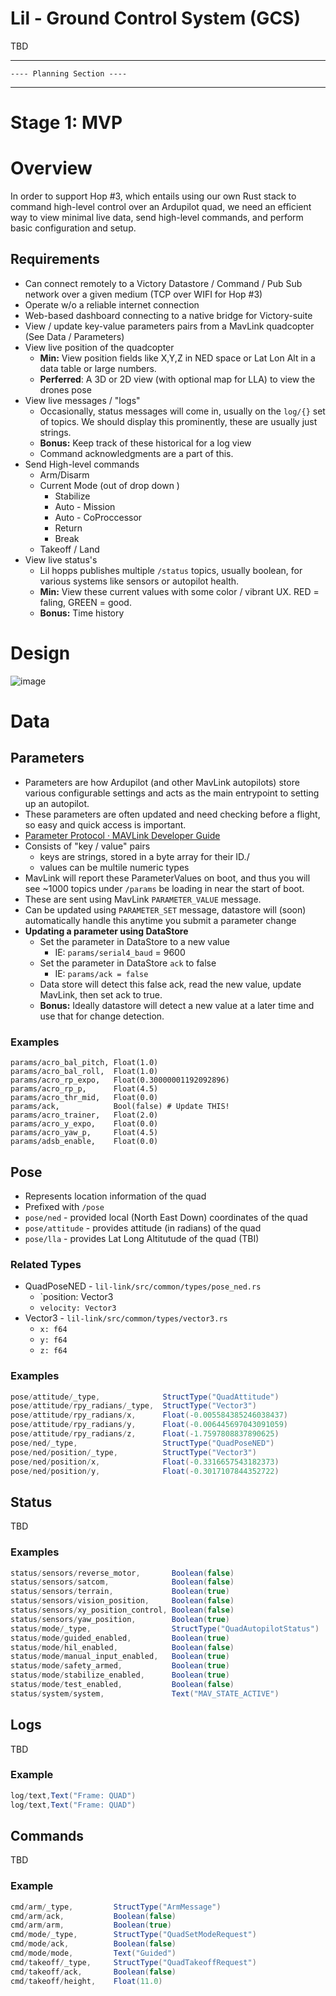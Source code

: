 # Lil - Ground Control System (GCS)
TBD 

----
```
---- Planning Section ----
```
----

# Stage 1: MVP

# Overview
In order to support Hop #3, which entails using our own Rust stack to command high-level control over an Ardupilot quad, we need an efficient way to view minimal live data, send high-level commands, and perform basic configuration and setup. 

## Requirements
 - Can connect remotely to a Victory Datastore / Command / Pub Sub network over a given medium (TCP over WIFI for Hop #3)
 - Operate w/o a reliable internet connection
 - Web-based dashboard connecting to a native bridge for Victory-suite 
 - View / update key-value parameters pairs from a MavLink quadcopter (See Data / Parameters)
 - View live position of the quadcopter 
	 - **Min:** View position fields like X,Y,Z in NED space or Lat Lon Alt in a data table or large numbers.
	 - **Perferred**: A 3D or 2D view (with optional map for LLA) to view the drones pose 
 - View live messages  / "logs"
	 - Occasionally, status messages will come in, usually on the `log/{}` set of topics. We should display this prominently, these are usually just strings.
	 - **Bonus:** Keep track of these historical for a log view
	 - Command acknowledgments are a part of this. 
 - Send High-level commands
	 - Arm/Disarm 
	 - Current Mode (out of drop down )
		 - Stabilize
		 - Auto - Mission
		 - Auto -  CoProccessor
		 - Return
		 - Break
	 - Takeoff / Land
 - View live status's 
	 - Lil hopps publishes multiple `/status` topics, usually boolean, for various systems like sensors or autopilot health.
	 - **Min:** View these current values with some color / vibrant UX. RED = faling, GREEN = good. 
	 - **Bonus:** Time history
# Design
![image](https://github.com/user-attachments/assets/2066f45d-fd74-4789-bf31-7962b53d166d)

# Data
## Parameters
- Parameters are how Ardupilot (and other MavLink autopilots) store various configurable settings and acts as the main entrypoint to setting up an autopilot.
- These parameters are often updated and need checking before a flight, so easy and quick access is important.
- [Parameter Protocol · MAVLink Developer Guide](https://mavlink.io/en/services/parameter.html)
- Consists of "key / value" pairs 
	- keys are strings, stored in a byte array for their ID./
	- values can be multile numeric types
- MavLink will report these ParameterValues on boot, and thus you will see ~1000 topics under `/params` be loading in near the start of boot.
- These are sent using MavLink `PARAMETER_VALUE` message.
- Can be updated using `PARAMETER_SET` message, datastore will (soon) automatically handle this anytime you submit a parameter change
- **Updating a parameter using DataStore**
	- Set the parameter in DataStore to a new value 
		- IE: `params/serial4_baud` = 9600
	- Set the parameter in DataStore `ack` to false
		- IE: `params/ack = false`
	- Data store will detect this false ack, read the new value, update MavLink, then set ack to true. 
	- **Bonus:** Ideally datastore will detect a new value at a later time and use that for change detection.
### Examples
```csv
params/acro_bal_pitch, Float(1.0)
params/acro_bal_roll,  Float(1.0)
params/acro_rp_expo,   Float(0.30000001192092896)
params/acro_rp_p,      Float(4.5)
params/acro_thr_mid,   Float(0.0)
params/ack,            Bool(false) # Update THIS!
params/acro_trainer,   Float(2.0)
params/acro_y_expo,    Float(0.0)
params/acro_yaw_p,     Float(4.5)
params/adsb_enable,    Float(0.0)
```

## Pose
- Represents location information of the quad
- Prefixed with `/pose`
- `pose/ned` - provided local (North East Down) coordinates of the quad
- `pose/attitude` - provides attitude (in radians) of the quad
- `pose/lla` - provides Lat Long Altitutude of the quad (TBI)
### Related Types
- QuadPoseNED - `lil-link/src/common/types/pose_ned.rs`
	- `position: Vector3
	- `velocity: Vector3`
- Vector3 -  `lil-link/src/common/types/vector3.rs`
	- `x: f64`
	- `y: f64`
	- `z: f64`

### Examples
```cs
pose/attitude/_type,              StructType("QuadAttitude")
pose/attitude/rpy_radians/_type,  StructType("Vector3")
pose/attitude/rpy_radians/x,      Float(-0.005584385246038437)
pose/attitude/rpy_radians/y,      Float(-0.006445697043091059)
pose/attitude/rpy_radians/z,      Float(-1.7597808837890625)
pose/ned/_type,                   StructType("QuadPoseNED")
pose/ned/position/_type,          StructType("Vector3")
pose/ned/position/x,              Float(-0.3316657543182373)
pose/ned/position/y,              Float(-0.3017107844352722)
```
## Status
TBD
### Examples
```cs
status/sensors/reverse_motor,       Boolean(false)
status/sensors/satcom,              Boolean(false)
status/sensors/terrain,             Boolean(true)
status/sensors/vision_position,     Boolean(false)
status/sensors/xy_position_control, Boolean(false)
status/sensors/yaw_position,        Boolean(true)
status/mode/_type,                  StructType("QuadAutopilotStatus")
status/mode/guided_enabled,         Boolean(true)
status/mode/hil_enabled,            Boolean(false)
status/mode/manual_input_enabled,   Boolean(true)
status/mode/safety_armed,           Boolean(true)
status/mode/stabilize_enabled,      Boolean(true)
status/mode/test_enabled,           Boolean(false)
status/system/system,               Text("MAV_STATE_ACTIVE")
```

## Logs
TBD
### Example
```cs
log/text,Text("Frame: QUAD")
log/text,Text("Frame: QUAD")
```


## Commands
TBD
### Example
```cs
cmd/arm/_type,         StructType("ArmMessage")
cmd/arm/ack,           Boolean(false)
cmd/arm/arm,           Boolean(true)
cmd/mode/_type,        StructType("QuadSetModeRequest")
cmd/mode/ack,          Boolean(false)
cmd/mode/mode,         Text("Guided")
cmd/takeoff/_type,     StructType("QuadTakeoffRequest")
cmd/takeoff/ack,       Boolean(false)
cmd/takeoff/height,    Float(11.0)
```
